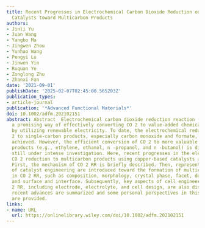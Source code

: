 ```yaml
---
title: Recent Progresses in Electrochemical Carbon Dioxide Reduction on Copper‐Based
  Catalysts toward Multicarbon Products
authors:
- Jinli Yu
- Juan Wang
- Yangbo Ma
- Jingwen Zhou
- Yunhao Wang
- Pengyi Lu
- Jinwen Yin
- Ruquan Ye
- Zonglong Zhu
- Zhanxi Fan
date: '2021-09-01'
publishDate: '2025-02-07T02:45:00.565203Z'
publication_types:
- article-journal
publication: '*Advanced Functional Materials*'
doi: 10.1002/adfm.202102151
abstract: Abstract  Electrochemical carbon dioxide reduction reaction (CO 2 RR) offers
  a promising way of effectively converting CO 2 to value‐added chemicals and fuels
  by utilizing renewable electricity. To date, the electrochemical reduction of CO
  2 to single‐carbon products, especially carbon monoxide and formate, has been well
  achieved. However, the efficient conversion of CO 2 to more valuable multicarbon
  products (e.g., ethylene, ethanol, n ‐propanol, and n ‐butanol) is difficult and
  still under intense investigation. Here, recent progresses in the electrochemical
  CO 2 reduction to multicarbon products using copper‐based catalysts are reviewed.
  First, the mechanism of CO 2 RR is briefly described. Then, representative approaches
  of catalyst engineering are introduced toward the formation of multicarbon products
  in CO 2 RR, such as composition, morphology, crystal phase, facet, defect, strain,
  and surface and interface. Subsequently, key aspects of cell engineering for CO
  2 RR, including electrode, electrolyte, and cell design, are also discussed. Finally,
  recent advances are summarized and some personal perspectives in this research direction
  are provided.
links:
- name: URL
  url: https://onlinelibrary.wiley.com/doi/10.1002/adfm.202102151
---
```

